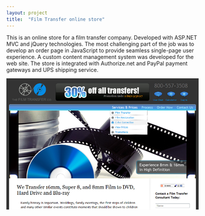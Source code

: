 ```yaml
---
layout: project
title:  "Film Transfer online store"
---
```


This is an online store for a film transfer company. Developed with ASP.NET MVC and jQuery technologies. The most challenging part of the job was to develop an order page in JavaScript to provide seamless single-page user experience. A custom content management system was developed for the web site. The store is integrated with Authorize.net and PayPal payment gateways and UPS shipping service.


<img src='/image/projects/filmtransfer.png' title='Film Transfer Online Store' class='isMax100PercentWide hasBorderShade90'>